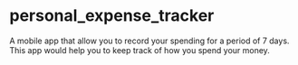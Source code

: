 # personal_expense_tracker
A mobile app that allow you to record your spending for a period of 7 days. This app would help you to keep track of how you spend your money.
